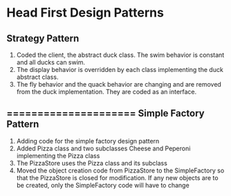 Head First Design Patterns
=====================
Strategy Pattern
---------------------
1. Coded the client, the abstract duck class. The swim behavior is constant and all ducks can swim.
2. The display behavior is overridden by each class implementing the duck abstract class.
3. The fly behavior and the quack behavior are changing and are removed from the duck implementation. They are coded as an interface.

=====================
Simple Factory Pattern
---------------------
1. Adding code for the simple factory design pattern 
2. Added Pizza class and two subclasses Cheese and Peperoni implementing the Pizza class 
3. The PizzaStore uses the Pizza class and its subclass 
4. Moved the object creation code from PizzaStore to the SimpleFactory so that the PizzaStore is closed for modification. If any new objects are to be created, only the SimpleFactory code will have to change
